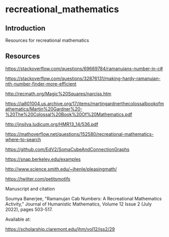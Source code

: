 # recreational_mathematics


## Introduction

Resources for recreational mathematics


## Resources

https://stackoverflow.com/questions/69669784/ramanujans-number-in-c#

https://stackoverflow.com/questions/32876131/making-hardy-ramanujan-nth-number-finder-more-efficient

http://recmath.org/Magic%20Squares/narciss.htm

https://ia801004.us.archive.org/17/items/martingardnerthecolossalbookofmathematics/Martin%20Gardner%20-%20The%20Colossal%20Book%20Of%20Mathematics.pdf

http://jnsilva.ludicum.org/HMR13_14/536.pdf

https://mathoverflow.net/questions/152580/recreational-mathematics-where-to-search

https://github.com/EdV2/SomaCubeAndConnectionGraphs

https://snap.berkeley.edu/examples

http://www.science.smith.edu/~jhenle/pleasingmath/

https://twitter.com/petitsmotifs

Manuscript and citation

Soumya Banerjee, "Ramanujan Cab Numbers: A Recreational Mathematics Activity," Journal of Humanistic Mathematics, Volume 12 Issue 2 (July 2022), pages 503-517.

Available at:

https://scholarship.claremont.edu/jhm/vol12/iss2/29

